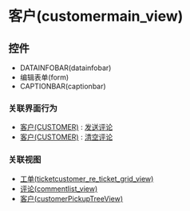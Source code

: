 # 客户(customermain_view)  <!-- {docsify-ignore-all} -->




<el-skeleton style="width:60%">
	<template #template>
		<div style="padding-bottom: 5px;">
			<div style="height:40px;display: flex;align-items: center;justify-content: space-between;">
				<el-tooltip content="页面标题">
					<el-skeleton-item variant="text" style="height:40px;"></el-skeleton-item>
				</el-tooltip>
				<el-skeleton style="width:250px;">
					<template #template>
						<el-tooltip content="工具栏">
							<div style="display: flex;align-items: center;justify-content:end">
								<el-skeleton-item variant="text" style="margin-left: 10px;height:40px;width:80px"></el-skeleton-item>
								<el-skeleton-item variant="text" style="margin-left: 10px;height:40px;width:80px"></el-skeleton-item>
								<el-skeleton-item variant="text" style="margin-left: 10px;height:40px;width:80px"></el-skeleton-item>
							</div>
						</el-tooltip>
					</template>
				</el-skeleton>
			</div>
		</div>
		<el-tooltip content="编辑表单">
			<el-skeleton-item variant="p" style="height:300px"></el-skeleton-item>
		</el-tooltip>
	</template>
</el-skeleton>


## 控件
  * DATAINFOBAR(datainfobar)
  * 编辑表单(form)
  * CAPTIONBAR(captionbar)


### 关联界面行为
  * [客户(CUSTOMER)](module/ProdMgmt/Customer) : [发送评论](module/ProdMgmt/Customer#界面行为)
  * [客户(CUSTOMER)](module/ProdMgmt/Customer) : [清空评论](module/ProdMgmt/Customer#界面行为)

### 关联视图
  * [工单(ticketcustomer_re_ticket_grid_view)](app/view/ticketcustomer_re_ticket_grid_view)
  * [评论(commentlist_view)](app/view/commentlist_view)
  * [客户(customerPickupTreeView)](app/view/customerPickupTreeView)

<script>
 const { createApp } = Vue
  createApp({
    data() {
      return {
        message: '!'
      }
    }
  }).use(ElementPlus).mount('#app')
</script>